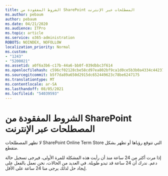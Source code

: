```yaml
---
title: الشروط المفقودة من SharePoint المصطلحات عبر الإنترنت
ms.author: pebaum
author: pebaum
ms.date: 04/21/2020
ms.audience: ITPro
ms.topic: article
ms.service: o365-administration
ROBOTS: NOINDEX, NOFOLLOW
localization_priority: Normal
ms.custom:
- "1243"
- "5200021"
ms.assetid: a0f6a3b6-c17b-44a6-bb0f-039dbbc3f614
ms.openlocfilehash: c596cf02128cbe58cd97ea802bf9ca1d0ce5b3b0a4334c4423754d86661c525a
ms.sourcegitcommit: b5f7da89a650d2915dc652449623c78be6247175
ms.translationtype: MT
ms.contentlocale: ar-SA
ms.lasthandoff: 08/05/2021
ms.locfileid: "54039593"
---
```

# <a name="terms-missing-from-sharepoint-online-term-store"></a>الشروط المفقودة من SharePoint المصطلحات عبر الإنترنت

لا تظهر المصطلحات SharePoint Online Term Store التي تتوقع رؤياها أو تظهر بشكل متقطع.
  
إذا مرت أكثر من 24 ساعة منذ أن رأيت هذه المشكلة للمرة الأولى، فيرجى تسجيل حالة دعم. ندرك أن 24 ساعة قد تبدو طويلة. في العديد من الحالات، نحن نعمل بالفعل على إيجاد حل لذلك يرجى منا 24 ساعة على الأقل.
  